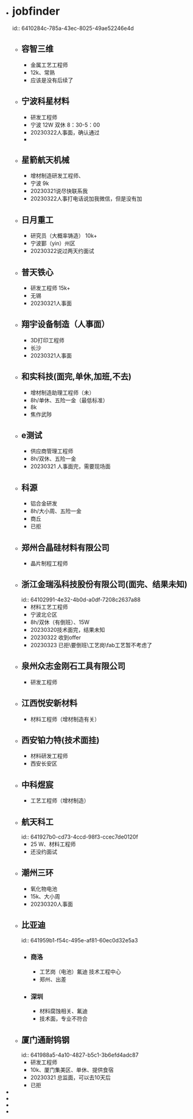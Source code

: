 - # jobfinder
  id:: 6410284c-785a-43ec-8025-49ae52246e4d
	- ## 容智三维
		- 金属工艺工程师
		- 12k、常熟
		- 应该是没有后续了
	- ## 宁波科星材料
		- 研发工程师
		- 宁波 12W 双休 8：30-5：00
		- 20230322人事面，确认通过
		-
	- ## 星箭航天机械
		- 增材制造研发工程师、
		- 宁波 9k
		- 20230321说尽快联系我
		- 20230322人事打电话说加我微信，但是没有加
	- ## 日月重工
		- 研究员（大概率铸造） 10k+
		- 宁波鄞（yin）州区
		- 20230322说过两天约面试
	- ## 普天铁心
		- 研发工程师 15k+
		- 无锡
		- 20230321人事面
	- ## 翔宇设备制造（人事面）
		- 3D打印工程师
		- 长沙
		- 20230321人事面
	- ## 和实科技(面完,单休,加班,不去)
		- 增材制造助理工程师（未）
		- 8h/单休、五险一金（最低标准）
		- 8k
		- 焦作武陟
	- ## e测试
		- 供应商管理工程师
		- 8h/双休、五险一金
		- 20230321 人事面完，需要现场面
	- ## 科源
		- 铝合金研发
		- 8h/大小周、五险一金
		- 商丘
		- 已拒
	- ## 郑州合晶硅材料有限公司
		- 晶片制程工程师
	- ## 浙江金瑞泓科技股份有限公司(面完、结果未知)
	  id:: 64102991-4e32-4b0d-a0df-7208c2637a88
		- 材料工艺工程师
		- 宁波北仑区
		- 8h/双休（有倒班）、15W
		- 20230320技术面完，结果未知
		- 20230322 收到offer
		- 20230323 已拒\要倒班\工艺岗\fab工艺暂不考虑了
	- ## 泉州众志金刚石工具有限公司
		- 研发工程师
	- ## 江西悦安新材料
		- 材料工程师（增材制造有关）
	- ## 西安铂力特(技术面挂)
		- 材料研发工程师
		- 西安长安区
	- ## 中科煜宸
		- 工艺工程师（增材制造）
	- ## 航天科工
	  id:: 641927b0-cd73-4ccd-98f3-ccec7de0120f
		- 25 W、材料工程师
		- 还没约面试
	- ## 潮州三环
		- 氧化物电池
		- 15k、大小周
		- 20230320人事面
	- ## 比亚迪
	  id:: 641959b1-f54c-495e-af81-60ec0d32e5a3
		- ### 商洛
			- 工艺岗（电池）氟迪 技术工程中心
			- 郑州、出差
		- ### 深圳
			- 材料腐蚀相关、氟迪
			- 技术面，专业不符合
	- ## 厦门通耐钨钢
	  id:: 641988a5-4a10-4827-b5c1-3b6efd4adc87
		- 研发工程师
		- 10k、厦门集美区、单休、提供食宿
		- 20230321 总监面，可以去10天后
		- 已拒
-
-
-
-